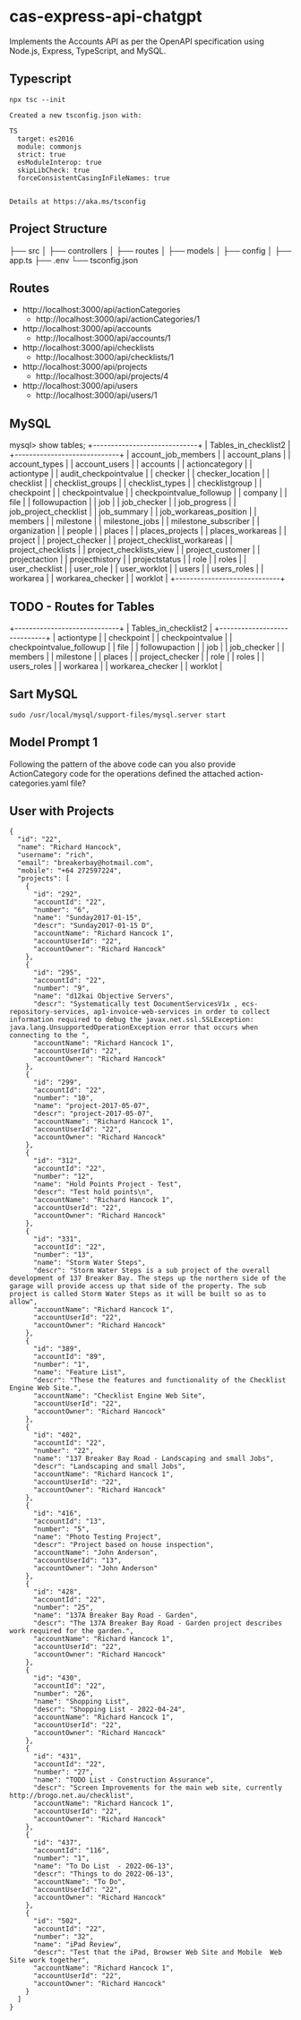 # cas-express-api-chatgpt
Implements the Accounts API as per the OpenAPI specification using Node.js, Express, TypeScript, and MySQL.


## Typescript

```
npx tsc --init

Created a new tsconfig.json with:                                                                                    
                                                                                                                  TS 
  target: es2016
  module: commonjs
  strict: true
  esModuleInterop: true
  skipLibCheck: true
  forceConsistentCasingInFileNames: true


Details at https://aka.ms/tsconfig
```

## Project Structure

├── src
│   ├── controllers
│   ├── routes
│   ├── models
│   ├── config
│   ├── app.ts
├── .env
└── tsconfig.json

## Routes


* http://localhost:3000/api/actionCategories
  * http://localhost:3000/api/actionCategories/1
* http://localhost:3000/api/accounts
  * http://localhost:3000/api/accounts/1
* http://localhost:3000/api/checklists
  * http://localhost:3000/api/checklists/1
* http://localhost:3000/api/projects
  * http://localhost:3000/api/projects/4
* http://localhost:3000/api/users
  * http://localhost:3000/api/users/1

## MySQL

mysql> show tables;
+-----------------------------+
| Tables_in_checklist2        |
+-----------------------------+
| account_job_members         |
| account_plans               |
| account_types               |
| account_users               |
| accounts                    |
| actioncategory              |
| actiontype                  |
| audit_checkpointvalue       |
| checker                     |
| checker_location            |
| checklist                   |
| checklist_groups            |
| checklist_types             |
| checklistgroup              |
| checkpoint                  |
| checkpointvalue             |
| checkpointvalue_followup    |
| company                     |
| file                        |
| followupaction              |
| job                         |
| job_checker                 |
| job_progress                |
| job_project_checklist       |
| job_summary                 |
| job_workareas_position      |
| members                     |
| milestone                   |
| milestone_jobs              |
| milestone_subscriber        |
| organization                |
| people                      |
| places                      |
| places_projects             |
| places_workareas            |
| project                     |
| project_checker             |
| project_checklist_workareas |
| project_checklists          |
| project_checklists_view     |
| project_customer            |
| projectaction               |
| projecthistory              |
| projectstatus               |
| role                        |
| roles                       |
| user_checklist              |
| user_role                   |
| user_worklot                |
| users                       |
| users_roles                 |
| workarea                    |
| workarea_checker            |
| worklot                     |
+-----------------------------+

## TODO - Routes for Tables

+-----------------------------+
| Tables_in_checklist2        |
+-----------------------------+
| actiontype                  |
| checkpoint                  |
| checkpointvalue             |
| checkpointvalue_followup    |
| file                        |
| followupaction              |
| job                         |
| job_checker                 |
| members                     |
| milestone                   |
| places                      |
| project_checker             |
| role                        |
| roles                       |
| users_roles                 |
| workarea                    |
| workarea_checker            |
| worklot                     |

## Sart MySQL

```
sudo /usr/local/mysql/support-files/mysql.server start
```

## Model Prompt 1

Following the pattern of the above code can you also provide ActionCategory code for the operations defined the attached action-categories.yaml file?

## User with Projects
```
{
  "id": "22",
  "name": "Richard Hancock",
  "username": "rich",
  "email": "breakerbay@hotmail.com",
  "mobile": "+64 272597224",
  "projects": [
    {
      "id": "292",
      "accountId": "22",
      "number": "6",
      "name": "Sunday2017-01-15",
      "descr": "Sunday2017-01-15 D",
      "accountName": "Richard Hancock 1",
      "accountUserId": "22",
      "accountOwner": "Richard Hancock"
    },
    {
      "id": "295",
      "accountId": "22",
      "number": "9",
      "name": "d12kai Objective Servers",
      "descr": "Systematically test DocumentServicesV1x , ecs-repository-services, ap1-invoice-web-services in order to collect information required to debug the javax.net.ssl.SSLException: java.lang.UnsupportedOperationException error that occurs when connecting to the ",
      "accountName": "Richard Hancock 1",
      "accountUserId": "22",
      "accountOwner": "Richard Hancock"
    },
    {
      "id": "299",
      "accountId": "22",
      "number": "10",
      "name": "project-2017-05-07",
      "descr": "project-2017-05-07",
      "accountName": "Richard Hancock 1",
      "accountUserId": "22",
      "accountOwner": "Richard Hancock"
    },
    {
      "id": "312",
      "accountId": "22",
      "number": "12",
      "name": "Hold Points Project - Test",
      "descr": "Test hold points\n",
      "accountName": "Richard Hancock 1",
      "accountUserId": "22",
      "accountOwner": "Richard Hancock"
    },
    {
      "id": "331",
      "accountId": "22",
      "number": "13",
      "name": "Storm Water Steps",
      "descr": "Storm Water Steps is a sub project of the overall development of 137 Breaker Bay. The steps up the northern side of the garage will provide access up that side of the property. The sub project is called Storm Water Steps as it will be built so as to allow",
      "accountName": "Richard Hancock 1",
      "accountUserId": "22",
      "accountOwner": "Richard Hancock"
    },
    {
      "id": "389",
      "accountId": "89",
      "number": "1",
      "name": "Feature List",
      "descr": "These the features and functionality of the Checklist Engine Web Site.",
      "accountName": "Checklist Engine Web Site",
      "accountUserId": "22",
      "accountOwner": "Richard Hancock"
    },
    {
      "id": "402",
      "accountId": "22",
      "number": "22",
      "name": "137 Breaker Bay Road - Landscaping and small Jobs",
      "descr": "Landscaping and small Jobs",
      "accountName": "Richard Hancock 1",
      "accountUserId": "22",
      "accountOwner": "Richard Hancock"
    },
    {
      "id": "416",
      "accountId": "13",
      "number": "5",
      "name": "Photo Testing Project",
      "descr": "Project based on house inspection",
      "accountName": "John Anderson",
      "accountUserId": "13",
      "accountOwner": "John Anderson"
    },
    {
      "id": "428",
      "accountId": "22",
      "number": "25",
      "name": "137A Breaker Bay Road - Garden",
      "descr": "The 137A Breaker Bay Road - Garden project describes work required for the garden.",
      "accountName": "Richard Hancock 1",
      "accountUserId": "22",
      "accountOwner": "Richard Hancock"
    },
    {
      "id": "430",
      "accountId": "22",
      "number": "26",
      "name": "Shopping List",
      "descr": "Shopping List - 2022-04-24",
      "accountName": "Richard Hancock 1",
      "accountUserId": "22",
      "accountOwner": "Richard Hancock"
    },
    {
      "id": "431",
      "accountId": "22",
      "number": "27",
      "name": "TODO List - Construction Assurance",
      "descr": "Screen Improvements for the main web site, currently http://brogo.net.au/checklist",
      "accountName": "Richard Hancock 1",
      "accountUserId": "22",
      "accountOwner": "Richard Hancock"
    },
    {
      "id": "437",
      "accountId": "116",
      "number": "1",
      "name": "To Do List  - 2022-06-13",
      "descr": "Things to do 2022-06-13",
      "accountName": "To Do",
      "accountUserId": "22",
      "accountOwner": "Richard Hancock"
    },
    {
      "id": "502",
      "accountId": "22",
      "number": "32",
      "name": "iPad Review",
      "descr": "Test that the iPad, Browser Web Site and Mobile  Web Site work together",
      "accountName": "Richard Hancock 1",
      "accountUserId": "22",
      "accountOwner": "Richard Hancock"
    }
  ]
}
```
